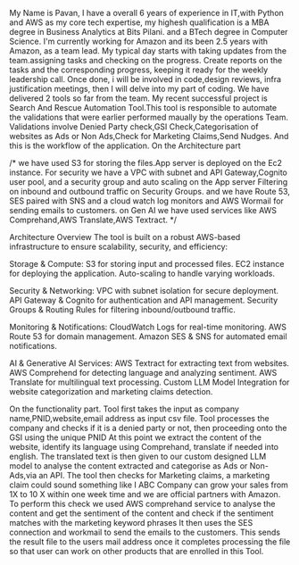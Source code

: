 My Name is Pavan,
I have a overall 6 years of experience in IT,with Python and AWS as my core tech expertise, 
my highesh qualification is a MBA degree in Business Analytics at Bits Pilani. and a BTech degree in Computer Science.
I'm currently working for Amazon and its been 2.5 years with Amazon, as a team lead.
My typical day starts with taking updates from the team.assigning tasks and checking on the progress.
Create reports on the tasks and the corresponding progress, keeping it ready for the weekly leadership call.
Once done, i will be involved in code,design reviews, infra justification meetings, then I will delve into my part of coding.
We have delivered 2 tools so far from the team.
My recent successful project is Search And Rescue Automation Tool.This tool is responsible to automate the validations
that were earlier performed maually by the operations Team.
Validations involve Denied Party check,GSI Check,Categorisation of websites as Ads or Non Ads,Check for Marketing Claims,Send Nudges.
And this is the workflow of the application.
On the Architecture part


/* we have used S3 for storing the files.App server is deployed on the Ec2 instance.
For security we have a VPC with subnet and API Gateway,Cognito user pool,
and a security group and auto scaling on the App server Filtering on inbound and outbound traffic on Security Groups.
and we have Route 53, SES paired with SNS and a cloud watch log monitors and AWS Wormail for sending emails to customers.
on Gen AI we have used services like AWS Comprehand,AWS Translate,AWS Textract. */

Architecture Overview
The tool is built on a robust AWS-based infrastructure to ensure scalability, security, and efficiency:

Storage & Compute:
S3 for storing input and processed files.
EC2 instance for deploying the application.
Auto-scaling to handle varying workloads.

Security & Networking:
VPC with subnet isolation for secure deployment.
API Gateway & Cognito for authentication and API management.
Security Groups & Routing Rules for filtering inbound/outbound traffic.

Monitoring & Notifications:
CloudWatch Logs for real-time monitoring.
AWS Route 53 for domain management.
Amazon SES & SNS for automated email notifications.

AI & Generative AI Services:
AWS Textract for extracting text from websites.
AWS Comprehend for detecting language and analyzing sentiment.
AWS Translate for multilingual text processing.
Custom LLM Model Integration for website categorization and marketing claims detection.

On the functionality part.
Tool first takes the input as company name,PNID,website,email address as input csv file.
Tool processes the company and checks if it is a denied party or not, then proceeding onto the GSI using the unique PNID
At this point we extract the content of the website, identify its language using Comprehand, translate if needed into english.
The translated text is then given to our custom designed LLM model to analyse the content extracted and categorise as Ads or Non-Ads,via an API.
The tool then checks for Marketing claims,
a marketing claim could sound something like I ABC Company can grow your sales from 1X to 10 X within one week time and we are official partners with Amazon.
To perform this check we used AWS comprehand service to analyse the content and get the sentiment of the content and check if the sentiment matches with the marketing keyword phrases
It then uses the SES connection and workmail to send the emails to the customers.
This sends the result file to the users mail address once it completes processing the file so that user can work on other products that are enrolled in this Tool.








